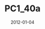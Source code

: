 ---
title: PC1_40a
image: https://www.cycif.org/assets/img/pca-2019/PC1_40a_153.jpg
date: '2012-01-04'
minerva_link: https://www.cycif.org/data/pca-2019/osd-PC1_40a_153.html
info_link: https://www.cycif.org/data/pca-2019/index.html
show_page_link: false
---